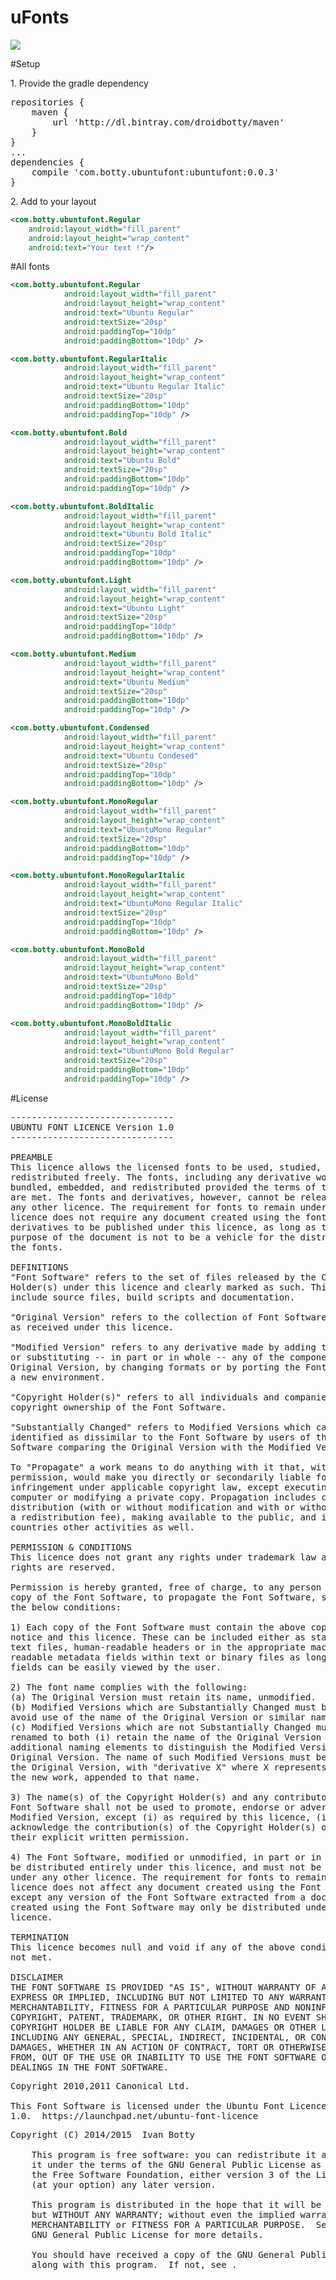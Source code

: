 # uFonts
<img src="https://raw.githubusercontent.com/BottyIvan/uFonts/master/app/screen/BANNER.png">

#Setup
<p>1. Provide the gradle dependency</p>
<pre>
repositories {
    maven {
        url 'http://dl.bintray.com/droidbotty/maven'
    }
}
...
dependencies {
    compile 'com.botty.ubuntufont:ubuntufont:0.0.3'
}
</pre>
<p>2. Add to your layout</p>

```xml
<com.botty.ubuntufont.Regular
    android:layout_width="fill_parent"
    android:layout_height="wrap_content"
    android:text="Your text !"/>
```    
#All fonts 

```xml
<com.botty.ubuntufont.Regular
            android:layout_width="fill_parent"
            android:layout_height="wrap_content"
            android:text="Ubuntu Regular"
            android:textSize="20sp"
            android:paddingTop="10dp"
            android:paddingBottom="10dp" />

<com.botty.ubuntufont.RegularItalic
            android:layout_width="fill_parent"
            android:layout_height="wrap_content"
            android:text="Ubuntu Regular Italic"
            android:textSize="20sp"
            android:paddingBottom="10dp"
            android:paddingTop="10dp" />

<com.botty.ubuntufont.Bold
            android:layout_width="fill_parent"
            android:layout_height="wrap_content"
            android:text="Ubuntu Bold"
            android:textSize="20sp"
            android:paddingBottom="10dp"
            android:paddingTop="10dp" />

<com.botty.ubuntufont.BoldItalic
            android:layout_width="fill_parent"
            android:layout_height="wrap_content"
            android:text="Ubuntu Bold Italic"
            android:textSize="20sp"
            android:paddingTop="10dp"
            android:paddingBottom="10dp" />

<com.botty.ubuntufont.Light
            android:layout_width="fill_parent"
            android:layout_height="wrap_content"
            android:text="Ubuntu Light"
            android:textSize="20sp"
            android:paddingTop="10dp"
            android:paddingBottom="10dp" />

<com.botty.ubuntufont.Medium
            android:layout_width="fill_parent"
            android:layout_height="wrap_content"
            android:text="Ubuntu Medium"
            android:textSize="20sp"
            android:paddingBottom="10dp"
            android:paddingTop="10dp" />

<com.botty.ubuntufont.Condensed
            android:layout_width="fill_parent"
            android:layout_height="wrap_content"
            android:text="Ubuntu Condesed"
            android:textSize="20sp"
            android:paddingTop="10dp"
            android:paddingBottom="10dp" />

<com.botty.ubuntufont.MonoRegular
            android:layout_width="fill_parent"
            android:layout_height="wrap_content"
            android:text="UbuntuMono Regular"
            android:textSize="20sp"
            android:paddingBottom="10dp"
            android:paddingTop="10dp" />

<com.botty.ubuntufont.MonoRegularItalic
            android:layout_width="fill_parent"
            android:layout_height="wrap_content"
            android:text="UbuntuMono Regular Italic"
            android:textSize="20sp"
            android:paddingTop="10dp"
            android:paddingBottom="10dp" />

<com.botty.ubuntufont.MonoBold
            android:layout_width="fill_parent"
            android:layout_height="wrap_content"
            android:text="UbuntuMono Bold"
            android:textSize="20sp"
            android:paddingTop="10dp"
            android:paddingBottom="10dp" />

<com.botty.ubuntufont.MonoBoldItalic
            android:layout_width="fill_parent"
            android:layout_height="wrap_content"
            android:text="UbuntuMono Bold Regular"
            android:textSize="20sp"
            android:paddingBottom="10dp"
            android:paddingTop="10dp" />
```

#License

<pre>
-------------------------------
UBUNTU FONT LICENCE Version 1.0
-------------------------------

PREAMBLE
This licence allows the licensed fonts to be used, studied, modified and
redistributed freely. The fonts, including any derivative works, can be
bundled, embedded, and redistributed provided the terms of this licence
are met. The fonts and derivatives, however, cannot be released under
any other licence. The requirement for fonts to remain under this
licence does not require any document created using the fonts or their
derivatives to be published under this licence, as long as the primary
purpose of the document is not to be a vehicle for the distribution of
the fonts.

DEFINITIONS
"Font Software" refers to the set of files released by the Copyright
Holder(s) under this licence and clearly marked as such. This may
include source files, build scripts and documentation.

"Original Version" refers to the collection of Font Software components
as received under this licence.

"Modified Version" refers to any derivative made by adding to, deleting,
or substituting -- in part or in whole -- any of the components of the
Original Version, by changing formats or by porting the Font Software to
a new environment.

"Copyright Holder(s)" refers to all individuals and companies who have a
copyright ownership of the Font Software.

"Substantially Changed" refers to Modified Versions which can be easily
identified as dissimilar to the Font Software by users of the Font
Software comparing the Original Version with the Modified Version.

To "Propagate" a work means to do anything with it that, without
permission, would make you directly or secondarily liable for
infringement under applicable copyright law, except executing it on a
computer or modifying a private copy. Propagation includes copying,
distribution (with or without modification and with or without charging
a redistribution fee), making available to the public, and in some
countries other activities as well.

PERMISSION & CONDITIONS
This licence does not grant any rights under trademark law and all such
rights are reserved.

Permission is hereby granted, free of charge, to any person obtaining a
copy of the Font Software, to propagate the Font Software, subject to
the below conditions:

1) Each copy of the Font Software must contain the above copyright
notice and this licence. These can be included either as stand-alone
text files, human-readable headers or in the appropriate machine-
readable metadata fields within text or binary files as long as those
fields can be easily viewed by the user.

2) The font name complies with the following:
(a) The Original Version must retain its name, unmodified.
(b) Modified Versions which are Substantially Changed must be renamed to
avoid use of the name of the Original Version or similar names entirely.
(c) Modified Versions which are not Substantially Changed must be
renamed to both (i) retain the name of the Original Version and (ii) add
additional naming elements to distinguish the Modified Version from the
Original Version. The name of such Modified Versions must be the name of
the Original Version, with "derivative X" where X represents the name of
the new work, appended to that name.

3) The name(s) of the Copyright Holder(s) and any contributor to the
Font Software shall not be used to promote, endorse or advertise any
Modified Version, except (i) as required by this licence, (ii) to
acknowledge the contribution(s) of the Copyright Holder(s) or (iii) with
their explicit written permission.

4) The Font Software, modified or unmodified, in part or in whole, must
be distributed entirely under this licence, and must not be distributed
under any other licence. The requirement for fonts to remain under this
licence does not affect any document created using the Font Software,
except any version of the Font Software extracted from a document
created using the Font Software may only be distributed under this
licence.

TERMINATION
This licence becomes null and void if any of the above conditions are
not met.

DISCLAIMER
THE FONT SOFTWARE IS PROVIDED "AS IS", WITHOUT WARRANTY OF ANY KIND,
EXPRESS OR IMPLIED, INCLUDING BUT NOT LIMITED TO ANY WARRANTIES OF
MERCHANTABILITY, FITNESS FOR A PARTICULAR PURPOSE AND NONINFRINGEMENT OF
COPYRIGHT, PATENT, TRADEMARK, OR OTHER RIGHT. IN NO EVENT SHALL THE
COPYRIGHT HOLDER BE LIABLE FOR ANY CLAIM, DAMAGES OR OTHER LIABILITY,
INCLUDING ANY GENERAL, SPECIAL, INDIRECT, INCIDENTAL, OR CONSEQUENTIAL
DAMAGES, WHETHER IN AN ACTION OF CONTRACT, TORT OR OTHERWISE, ARISING
FROM, OUT OF THE USE OR INABILITY TO USE THE FONT SOFTWARE OR FROM OTHER
DEALINGS IN THE FONT SOFTWARE.
</pre>
<pre>
Copyright 2010,2011 Canonical Ltd.

This Font Software is licensed under the Ubuntu Font Licence, Version
1.0.  https://launchpad.net/ubuntu-font-licence
</pre>
<pre>
Copyright (C) 2014/2015  Ivan Botty

    This program is free software: you can redistribute it and/or modify
    it under the terms of the GNU General Public License as published by
    the Free Software Foundation, either version 3 of the License, or
    (at your option) any later version.

    This program is distributed in the hope that it will be useful,
    but WITHOUT ANY WARRANTY; without even the implied warranty of
    MERCHANTABILITY or FITNESS FOR A PARTICULAR PURPOSE.  See the
    GNU General Public License for more details.

    You should have received a copy of the GNU General Public License
    along with this program.  If not, see <http://www.gnu.org/licenses/>.
    </pre>

  
